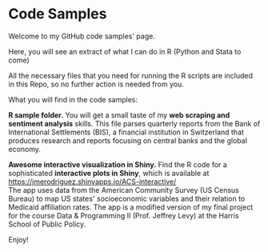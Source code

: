 # Code Samples

Welcome to my GitHub code samples' page.

Here, you will see an extract of what I can do in R (Python and Stata to come)

All the necessary files that you need for running the R scripts are included in this Repo, so no further action is needed from you.

What you will find in the code samples:

**R sample folder.** You will get a small taste of my **web scraping and sentiment analysis** skills. This file parses quarterly reports from the Bank of International Settlements (BIS), a financial institution in Switzerland that produces research and reports focusing on central banks and the global economy.

**Awesome interactive visualization in Shiny.** Find the R code for a sophisticated **interactive plots in Shiny**, which is available at https://jmerodriguez.shinyapps.io/ACS-interactive/  
The app uses data from the American Community Survey (US Census Bureau) to map US states' socioeconomic variables and their relation to Medicaid affiliation rates. The app is a modified version of my final project for the course Data & Programming II (Prof. Jeffrey Levy) at the Harris School of Public Policy.


Enjoy!
